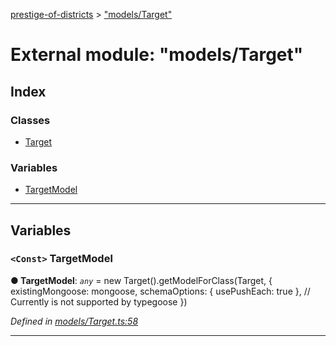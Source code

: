 [prestige-of-districts](../README.md) > ["models/Target"](../modules/_models_target_.md)

# External module: "models/Target"

## Index

### Classes

* [Target](../classes/_models_target_.target.md)

### Variables

* [TargetModel](_models_target_.md#targetmodel)

---

## Variables

<a id="targetmodel"></a>

### `<Const>` TargetModel

**● TargetModel**: *`any`* =  new Target().getModelForClass(Target, {
  existingMongoose: mongoose,
  schemaOptions: { usePushEach: true }, // Currently is not supported by typegoose
})

*Defined in [models/Target.ts:58](https://github.com/YarosJ/prestige-of-districts/blob/828e334/models/Target.ts#L58)*

___

